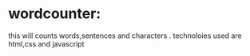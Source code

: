 # wordcounter:
this will counts words,sentences and characters .
technoloies used are html,css and javascript
